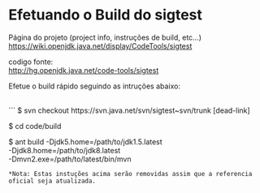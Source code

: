 # Efetuando o Build do sigtest

Página do projeto (project info, instruções de build, etc…)
https://wiki.openjdk.java.net/display/CodeTools/sigtest

codigo fonte: <br/>
http://hg.openjdk.java.net/code-tools/sigtest

Efetue o build rápido seguindo as intruções abaixo:

<br/>
```
$ svn checkout https://svn.java.net/svn/sigtest~svn/trunk [dead-link]

$ cd code/build

$ ant build -Djdk5.home=/path/to/jdk1.5.latest \
-Djdk8.home=/path/to/jdk8.latest \
-Dmvn2.exe=/path/to/latest/bin/mvn
```
*Nota: Estas instuções acima serão removidas assim que a referencia oficial seja atualizada.
